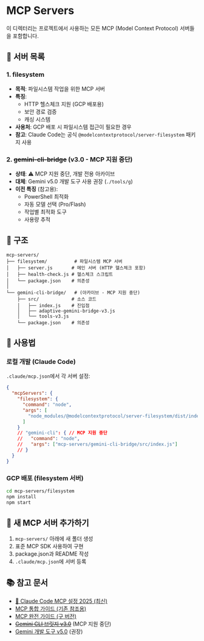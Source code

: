 # MCP Servers

이 디렉터리는 프로젝트에서 사용하는 모든 MCP (Model Context Protocol) 서버들을 포함합니다.

## 📁 서버 목록

### 1. **filesystem**

- **목적**: 파일시스템 작업을 위한 MCP 서버
- **특징**:
  - HTTP 헬스체크 지원 (GCP 배포용)
  - 보안 경로 검증
  - 캐싱 시스템
- **사용처**: GCP 배포 시 파일시스템 접근이 필요한 경우
- **참고**: Claude Code는 공식 `@modelcontextprotocol/server-filesystem` 패키지 사용

### 2. ~~**gemini-cli-bridge**~~ (v3.0 - MCP 지원 중단)

- **상태**: ⚠️ MCP 지원 중단, 개발 전용 아카이브
- **대체**: Gemini v5.0 개발 도구 사용 권장 (`./tools/g`)
- **이전 특징** (참고용):
  - PowerShell 최적화
  - 자동 모델 선택 (Pro/Flash)
  - 작업별 최적화 도구
  - 사용량 추적

## 🔧 구조

```
mcp-servers/
├── filesystem/          # 파일시스템 MCP 서버
│   ├── server.js       # 메인 서버 (HTTP 헬스체크 포함)
│   ├── health-check.js # 헬스체크 스크립트
│   └── package.json    # 의존성
│
└── gemini-cli-bridge/   # (아카이브 - MCP 지원 중단)
    ├── src/            # 소스 코드
    │   ├── index.js    # 진입점
    │   ├── adaptive-gemini-bridge-v3.js
    │   └── tools-v3.js
    └── package.json    # 의존성
```

## 📝 사용법

### 로컬 개발 (Claude Code)

`.claude/mcp.json`에서 각 서버 설정:

```json
{
  "mcpServers": {
    "filesystem": {
      "command": "node",
      "args": [
        "node_modules/@modelcontextprotocol/server-filesystem/dist/index.js"
      ]
    }
    // "gemini-cli": { // MCP 지원 중단
    //   "command": "node",
    //   "args": ["mcp-servers/gemini-cli-bridge/src/index.js"]
    // }
  }
}
```

### GCP 배포 (filesystem 서버)

```bash
cd mcp-servers/filesystem
npm install
npm start
```

## 🚀 새 MCP 서버 추가하기

1. `mcp-servers/` 아래에 새 폴더 생성
2. 표준 MCP SDK 사용하여 구현
3. package.json과 README 작성
4. `.claude/mcp.json`에 서버 등록

## 📚 참고 문서

- [🚀 Claude Code MCP 설정 2025 (최신)](../docs/claude-code-mcp-setup-2025.md)
- [MCP 통합 가이드 (기존 참조용)](../docs/MCP-GUIDE.md)
- [MCP 완전 가이드 (구 버전)](../docs/mcp-complete-guide.md)
- ~~[Gemini CLI 브릿지 v3.0](../docs/gemini-cli-bridge-v3-improvements.md)~~ (MCP 지원 중단)
- [Gemini 개발 도구 v5.0](../docs/gemini-dev-tools-v5-guide.md) (권장)
